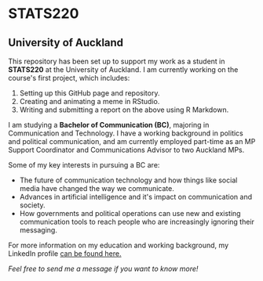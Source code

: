 # STATS220

## University of Auckland

This repository has been set up to support my work as a student in **STATS220** at the University of Auckland. I am currently working on the course's first project, which includes:
1. Setting up this GitHub page and repository.
2. Creating and animating a meme in RStudio.
3. Writing and submitting a report on the above using R Markdown.

I am studying a **Bachelor of Communication (BC)**, majoring in Communication and Technology. I have a working background in politics and political communication, and am currently employed part-time as an MP Support Coordinator and Communications Advisor to two Auckland MPs.

Some of my key interests in pursuing a BC are:
* The future of communication technology and how things like social media have changed the way we communicate.
* Advances in artificial intelligence and it's impact on communication and society.
* How governments and political operations can use new and existing communication tools to reach people who are increasingly ignoring their messaging.

For more information on my education and working background, my LinkedIn profile [can be found here.](https://www.linkedin.com/in/simon-williamson-047a45105/)

*Feel free to send me a message if you want to know more!*
